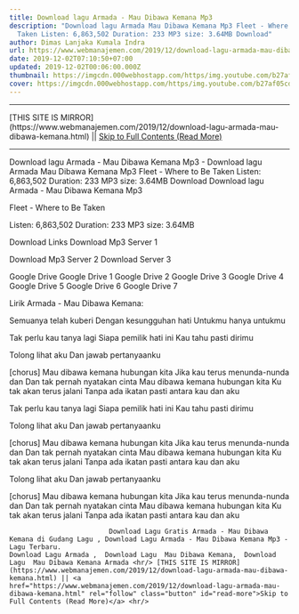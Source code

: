 ```yaml
---
title: Download lagu Armada - Mau Dibawa Kemana Mp3
description: "Download lagu Armada Mau Dibawa Kemana Mp3 Fleet - Where to Be
  Taken Listen: 6,863,502 Duration: 233 MP3 size: 3.64MB Download"
author: Dimas Lanjaka Kumala Indra
url: https://www.webmanajemen.com/2019/12/download-lagu-armada-mau-dibawa-kemana.html
date: 2019-12-02T07:10:50+07:00
updated: 2019-12-02T00:06:00.000Z
thumbnail: https://imgcdn.000webhostapp.com/https/img.youtube.com/b27af05cd0e2a7268d21e8ea0f9f1579.jpeg
cover: https://imgcdn.000webhostapp.com/https/img.youtube.com/b27af05cd0e2a7268d21e8ea0f9f1579.jpeg
---
```


<hr/> [THIS SITE IS MIRROR](https://www.webmanajemen.com/2019/12/download-lagu-armada-mau-dibawa-kemana.html) || <a href="https://www.webmanajemen.com/2019/12/download-lagu-armada-mau-dibawa-kemana.html" rel="follow" class="button" id="read-more">Skip to Full Contents (Read More)</a> <hr/> Download lagu Armada - Mau Dibawa Kemana Mp3 - Download lagu Armada Mau Dibawa Kemana Mp3 Fleet - Where to Be Taken Listen: 6,863,502 Duration: 233 MP3 size: 3.64MB Download Download lagu Armada - Mau Dibawa Kemana Mp3

  Fleet - Where to Be Taken 

  Listen: 6,863,502 
  Duration: 233 
  MP3 size: 3.64MB 

  Download Links 
  Download Mp3 Server 1 

  Download Mp3 Server 2 
  Download Server 3 


  Google Drive   Google Drive 1 
  Google Drive 2 
  Google Drive 3 
  Google Drive 4 
  Google Drive 5 
  Google Drive 6 
  Google Drive 7 


                             
Lirik Armada - Mau Dibawa Kemana:
                             
Semuanya telah kuberi
  Dengan kesungguhan hati
  Untukmu hanya untukmu
  
  Tak perlu kau tanya lagi
  Siapa pemilik hati ini
  Kau tahu pasti dirimu
  
  Tolong lihat aku
  Dan jawab pertanyaanku
  
  [chorus]
  Mau dibawa kemana hubungan kita
  Jika kau terus menunda-nunda dan
  Dan tak pernah nyatakan cinta
  Mau dibawa kemana hubungan kita
  Ku tak akan terus jalani
  Tanpa ada ikatan pasti antara kau dan aku
  
  Tak perlu kau tanya lagi
  Siapa pemilik hati ini
  Kau tahu pasti dirimu
  
  Tolong lihat aku
  Dan jawab pertanyaanku
  
  [chorus]
  Mau dibawa kemana hubungan kita
  Jika kau terus menunda-nunda dan
  Dan tak pernah nyatakan cinta
  Mau dibawa kemana hubungan kita
  Ku tak akan terus jalani
  Tanpa ada ikatan pasti antara kau dan aku
  
  Tolong lihat aku
  Dan jawab pertanyaanku
  
  [chorus]
  Mau dibawa kemana hubungan kita
  Jika kau terus menunda-nunda dan
  Dan tak pernah nyatakan cinta
  Mau dibawa kemana hubungan kita
  Ku tak akan terus jalani
  Tanpa ada ikatan pasti antara kau dan aku                                 
                                 
                             Download Lagu Gratis Armada - Mau Dibawa Kemana di Gudang Lagu , Download Lagu Armada - Mau Dibawa Kemana Mp3 - Lagu Terbaru.                                                         Download Lagu Armada ,  Download Lagu  Mau Dibawa Kemana,  Download Lagu  Mau Dibawa Kemana Armada <hr/> [THIS SITE IS MIRROR](https://www.webmanajemen.com/2019/12/download-lagu-armada-mau-dibawa-kemana.html) || <a href="https://www.webmanajemen.com/2019/12/download-lagu-armada-mau-dibawa-kemana.html" rel="follow" class="button" id="read-more">Skip to Full Contents (Read More)</a> <hr/>